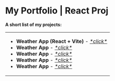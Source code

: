 # My Portfolio | React Proj

<b>A short list of my projects:</b>
<table>
  <tr>
    <td>
      <ul>
        <li>
          <b>Weather App (React + Vite)</b> - <a href="https://weather-app-alex-volkov.netlify.app/" target="_blank"><i>*click*</i></a>
        </li>
        <li>
          <b>Weather App</b> - <a href="https://weather-app-alex-volkov.netlify.app/" target="_blank"><i>*click*</i></a>
        </li>
        <li>
          <b>Weather App</b> - <a href="https://weather-app-alex-volkov.netlify.app/" target="_blank"><i>*click*</i></a>
        </li>
        <li>
          <b>Weather App</b> - <a href="https://weather-app-alex-volkov.netlify.app/" target="_blank"><i>*click*</i></a>
        </li>
        <li>
          <b>Weather App</b> - <a href="https://weather-app-alex-volkov.netlify.app/" target="_blank"><i>*click*</i></a>
        </li>
      </ul>
    </td>
  </tr>
</table>
